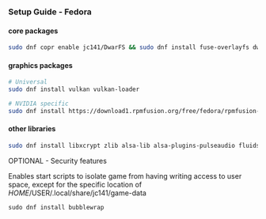 <h3>Setup Guide - Fedora</h3>

#### core packages
```sh
sudo dnf copr enable jc141/DwarFS && sudo dnf install fuse-overlayfs dwarfs wine
```

#### graphics packages

```sh
# Universal
sudo dnf install vulkan vulkan-loader

# NVIDIA specific
sudo dnf install https://download1.rpmfusion.org/free/fedora/rpmfusion-free-release-$(rpm -E %fedora).noarch.rpm https://download1.rpmfusion.org/nonfree/fedora/rpmfusion-nonfree-release-$(rpm -E %fedora).noarch.rpm && sudo dnf install xorg-x11-drv-nvidia akmod-nvidia
```

#### other libraries
```sh
sudo dnf install libxcrypt zlib alsa-lib alsa-plugins-pulseaudio fluidsynth pulseaudio openal
```

OPTIONAL - Security features

Enables start scripts to isolate game from having writing access to user space, except for the specific location of $HOME/$USER/.local/share/jc141/game-data

```
sudo dnf install bubblewrap
```
